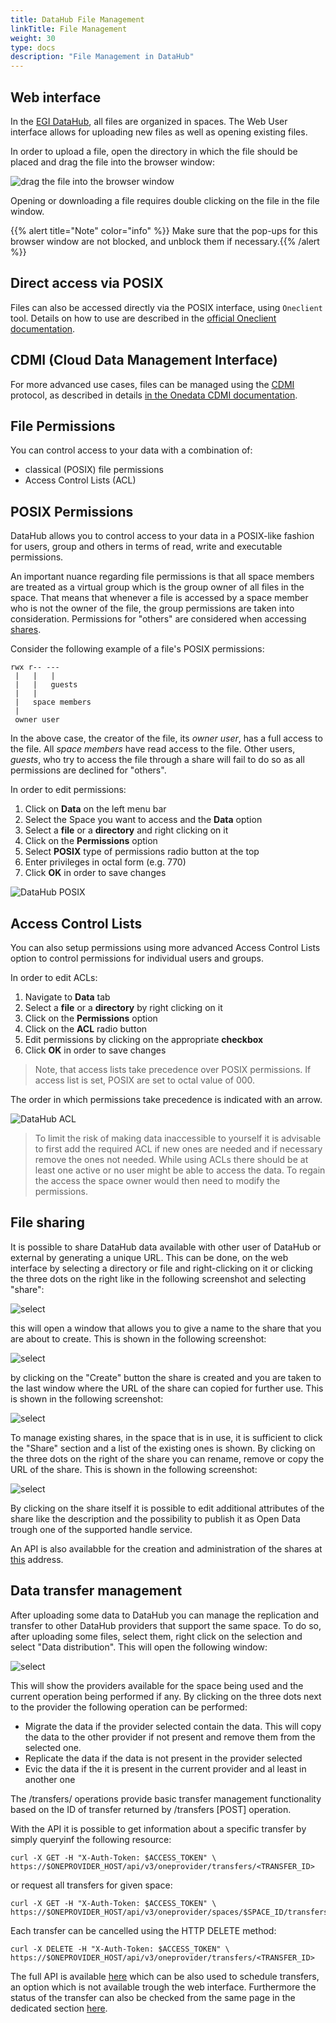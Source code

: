 ```yaml
---
title: DataHub File Management
linkTitle: File Management
weight: 30
type: docs
description: "File Management in DataHub"
---
```


## Web interface

In the [EGI DataHub](../), all files are organized in spaces. The Web User
interface allows for uploading new files as well as opening existing files.

In order to upload a file, open the directory in which the file should be placed
and drag the file into the browser window:

![drag the file into the browser window](datahub-drag-file.png)

Opening or downloading a file requires double clicking on the file in the file
window.

{{% alert title="Note" color="info" %}} Make sure that the pop-ups for this
browser window are not blocked, and unblock them if necessary.{{% /alert %}}

## Direct access via POSIX

Files can also be accessed directly via the POSIX interface, using `Oneclient`
tool. Details on how to use are described in the
[official Oneclient documentation](https://onedata.org/#/home/documentation/doc/using_onedata/oneclient.html).

## CDMI (Cloud Data Management Interface)

For more advanced use cases, files can be managed using the
[CDMI](http://www.snia.org/cdmi) protocol, as described in details
[in the Onedata CDMI documentation](https://onedata.org/#/home/documentation/doc/advanced/cdmi.html).

## File Permissions

You can control access to your data with a combination of:

- classical (POSIX) file permissions
- Access Control Lists (ACL)

## POSIX Permissions

DataHub allows you to control access to your data in a POSIX-like fashion for
users, group and others in terms of read, write and executable permissions.

An important nuance regarding file permissions is that all space members are
treated as a virtual group which is the group owner of all files in the space.
That means that whenever a file is accessed by a space member who is not the
owner of the file, the group permissions are taken into consideration.
Permissions for "others" are considered when accessing
[shares](https://onedata.org/#/home/documentation/doc/using_onedata/shares.html).

Consider the following example of a file's POSIX permissions:

```text
rwx r-- ---
 |   |   |
 |   |   guests
 |   |
 |   space members
 |
 owner user
```

In the above case, the creator of the file, its _owner user_, has a full access
to the file. All _space members_ have read access to the file. Other users,
_guests_, who try to access the file through a share will fail to do so as all
permissions are declined for "others".

In order to edit permissions:

1. Click on **Data** on the left menu bar
1. Select the Space you want to access and the **Data** option
1. Select a **file** or a **directory** and right clicking on it
1. Click on the **Permissions** option
1. Select **POSIX** type of permissions radio button at the top
1. Enter privileges in octal form (e.g. 770)
1. Click **OK** in order to save changes

![DataHub POSIX](datahub-posix.png)

## Access Control Lists

You can also setup permissions using more advanced Access Control Lists option
to control permissions for individual users and groups.

In order to edit ACLs:

1. Navigate to **Data** tab
1. Select a **file** or a **directory** by right clicking on it
1. Click on the **Permissions** option
1. Click on the **ACL** radio button
1. Edit permissions by clicking on the appropriate **checkbox**
1. Click **OK** in order to save changes

> Note, that access lists take precedence over POSIX permissions. If access list
> is set, POSIX are set to octal value of 000.

The order in which permissions take precedence is indicated with an arrow.

![DataHub ACL](datahub-acl.png)

> To limit the risk of making data inaccessible to yourself it is advisable to
> first add the required ACL if new ones are needed and if necessary remove the
> ones not needed. While using ACLs there should be at least one active or no
> user might be able to access the data. To regain the access the space owner
> would then need to modify the permissions.

## File sharing

It is possible to share DataHub data available with other user of DataHub or
external by generating a unique URL. This can be done, on the web interface by
selecting a directory or file and right-clicking on it or clicking the three
dots on the right like in the following screenshot and selecting "share":

![select](datahub-share-01.png)

this will open a window that allows you to give a name to the share that you are
about to create. This is shown in the following screenshot:

![select](datahub-share-02.png)

by clicking on the "Create" button the share is created and you are taken to the
last window where the URL of the share can copied for further use. This is shown
in the following screenshot:

![select](datahub-share-03.png)

To manage existing shares, in the space that is in use, it is sufficient to
click the "Share" section and a list of the existing ones is shown. By clicking
on the three dots on the right of the share you can rename, remove or copy the
URL of the share. This is shown in the following screenshot:

![select](datahub-share-04.png)

By clicking on the share itself it is possible to edit additional attributes of
the share like the description and the possibility to publish it as Open Data
trough one of the supported handle service.

An API is also availabble for the creation and administration of the shares at
[this](https://onedata.org/#/home/api/stable/onezone?anchor=tag/Share) address.

## Data transfer management

After uploading some data to DataHub you can manage the replication and transfer
to other DataHub providers that support the same space. To do so, after
uploading some files, select them, right click on the selection and select "Data
distribution". This will open the following window:

![select](datahub-transfer-01.png)

This will show the providers available for the space being used and the current
operation being performed if any. By clicking on the three dots next to the
provider the following operation can be performed:

- Migrate the data if the provider selected contain the data. This will copy the
  data to the other provider if not present and remove them from the selected
  one.
- Replicate the data if the data is not present in the provider selected
- Evic the data if the it is present in the current provider and al least in
  another one

The /transfers/ operations provide basic transfer management functionality based
on the ID of transfer returned by /transfers [POST] operation.

With the API it is possible to get information about a specific transfer by
simply queryinf the following resource:

```shell
curl -X GET -H "X-Auth-Token: $ACCESS_TOKEN" \
https://$ONEPROVIDER_HOST/api/v3/oneprovider/transfers/<TRANSFER_ID>
```

or request all transfers for given space:

```shell
curl -X GET -H "X-Auth-Token: $ACCESS_TOKEN" \
https://$ONEPROVIDER_HOST/api/v3/oneprovider/spaces/$SPACE_ID/transfers
```

Each transfer can be cancelled using the HTTP DELETE method:

```shell
curl -X DELETE -H "X-Auth-Token: $ACCESS_TOKEN" \
https://$ONEPROVIDER_HOST/api/v3/oneprovider/transfers/<TRANSFER_ID>
```

The full API is available
[here](https://onedata.org/#/home/api/21.02.0-alpha28/oneprovider?anchor=section/Overview/API-structure)
which can be also used to schedule transfers, an option which is not available
trough the web interface. Furthermore the status of the transfer can also be
checked from the same page in the dedicated section
[here](https://onedata.org/#/home/api/21.02.0-alpha28/oneprovider?anchor=operation/get_transfer_status).
